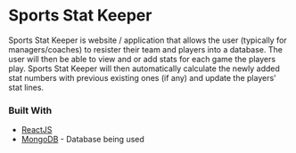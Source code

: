 # Sports Stat Keeper

Sports Stat Keeper is website / application that allows the user (typically for managers/coaches) to resister their team and players into a database.
The user will then be able to view and or add stats for each game the players play.
Sports Stat Keeper will then automatically calculate the newly added stat numbers with previous existing ones (if any) and update the players' stat lines.

### Built With
* [ReactJS](https://reactjs.org/)
* [MongoDB](https://www.mongodb.com/) - Database being used
